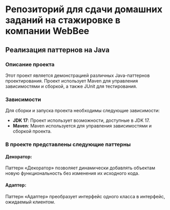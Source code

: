 # Репозиторий для сдачи домашних заданий на стажировке в компании WebBee

## Реализация паттернов на Java

### Описание проекта

Этот проект является демонстрацией различных Java-паттернов проектирования.
Проект использует Maven для управления зависимостями и сборкой, а также JUnit для тестирования.

### Зависимости

Для сборки и запуска проекта необходимы следующие зависимости:

- **JDK 17**: Проект использует возможности, доступные в JDK 17.
- **Maven**: Maven используется для управления зависимостями и сборкой проекта.

### В проекте представлены следующие паттерны

#### Декоратор:
Паттерн «Декоратор» позволяет динамически добавлять объектам новую функциональность без изменения их исходного кода.

#### Адаптер:

Паттерн «Адаптер» преобразует интерфейс одного класса в интерфейс, ожидаемый клиентом.
